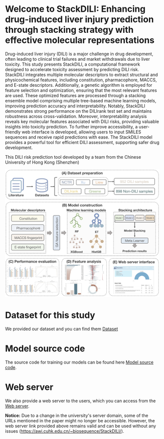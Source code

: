 # Welcome to StackDILI: Enhancing drug-induced liver injury prediction through stacking strategy with effective molecular representations
Drug-induced liver injury (DILI) is a major challenge in drug development, often leading to clinical trial failures and market withdrawals due to liver toxicity. This study presents StackDILI, a computational framework designed to accelerate toxicity assessment by predicting DILI risk. StackDILI integrates multiple molecular descriptors to extract structural and physicochemical features, including constitution, pharmacophore, MACCS, and E-state descriptors. Additionally, a genetic algorithm is employed for feature selection and optimization, ensuring that the most relevant features are used. These optimized features are processed through a stacking ensemble model comprising multiple tree-based machine learning models, improving prediction accuracy and interpretability. Notably, StackDILI demonstrates strong performance on the DILIrank test set and maintains robustness across cross-validation. Moreover, interpretability analysis reveals key molecular features associated with DILI risks, providing valuable insights into toxicity prediction. To further improve accessibility, a user-friendly web interface is developed, allowing users to input SMILES sequences and receive rapid predictions with ease. The StackDILI model provides a powerful tool for efficient DILI assessment, supporting safer drug development.

This DILI risk prediction tool developed by a team from the Chinese University of Hong Kong (Shenzhen)

![The workflow of this study](https://github.com/GGCL7/StackDILI/blob/main/workflow.png)


# Dataset for this study
We provided our dataset and you can find them [Dataset](https://github.com/GGCL7/StackDILI/tree/main/Data)


# Model source code
The source code for training our models can be found here [Model source code](https://github.com/GGCL7/StackDILI/tree/main/Code).

# Web server
We also provide a web server to the users,  which you can access from the [Web server](https://awi.cuhk.edu.cn/~biosequence/StackDILI/).

**Notice:** Due to a change in the university's server domain, some of the URLs mentioned in the paper might no longer be accessible. However, the web server link provided above remains valid and can be used without any issues (https://awi.cuhk.edu.cn/~biosequence/StackDILI/).
